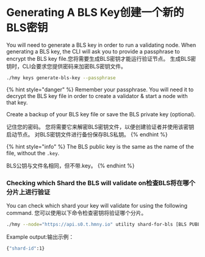 # Generating A BLS Key创建一个新的BLS密钥

You will need to generate a BLS key in order to run a validating node. When generating a BLS key, the CLI will ask you to provide a passphrase to encrypt the BLS key file.‌您将需要生成BLS密钥才能运行验证节点。 生成BLS密钥时，CLI会要求您提供密码来加密BLS密钥文件。

```bash
./hmy keys generate-bls-key --passphrase
```

{% hint style="danger" %}
Remember your passphrase. You will need it to decrypt the BLS key file in order to create a validator & start a node with that key.

Create a backup of your BLS key file or save the BLS private key \(optional\).

记住您的密码。 您将需要它来解密BLS密钥文件，以便创建验证者并使用该密钥启动节点。 对BLS密钥文件进行备份保存BLS私钥。
{% endhint %}

{% hint style="info" %}
The BLS public key is the same as the name of the file, without the `.key`.

BLS公钥与文件名相同，但不带.key。
{% endhint %}

### Checking which Shard the BLS will validate on检查BLS将在哪个分片上进行验证

You can check which shard your key will validate for using the following command. 您可以使用以下命令检查密钥将验证哪个分片。

```bash
./hmy --node="https://api.s0.t.hmny.io" utility shard-for-bls [BLS PUBLIC KEY]
```

Example output:输出示例：

```bash
{"shard-id":1}
```

